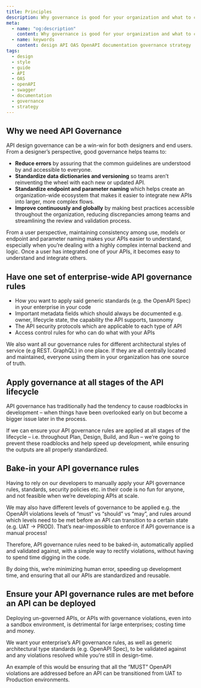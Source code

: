 ```yaml
---
title: Principles
description: Why governance is good for your organization and what to consider when creating your governance strategy
meta:
  - name: "og:description"
    content: Why governance is good for your organization and what to consider when creating your governance strategy
  - name: keywords
    content: design API OAS OpenAPI documentation governance strategy
tags:
  - design
  - style
  - guide
  - API
  - OAS
  - openAPI
  - swagger
  - documentation
  - governance
  - strategy
---
```


## Why we need API Governance

API design governance can be a win-win for both designers and end users.
From a designer’s perspective, good governance helps teams to:

- **Reduce errors** by assuring that the common guidelines are understood by and accessible to everyone.
- **Standardize data dictionaries and versioning** so teams aren’t reinventing the wheel with each new or updated API.
- **Standardize endpoint and parameter naming** which helps create an organization-wide ecosystem
that makes it easier to integrate new APIs into larger, more complex flows.
- **Improve continuously and globally** by making best practices accessible throughout the organization,
reducing discrepancies among teams and streamlining the review and validation process.

From a user perspective, maintaining consistency among use,
models or endpoint and parameter naming makes your APIs easier to understand,
especially when you’re dealing with a highly complex internal backend and logic.
Once a user has integrated one of your APIs, it becomes easy to understand and integrate others.

## Have one set of enterprise-wide API governance rules

- How you want to apply said generic standards (e.g. the OpenAPI Spec) in your enterprise in your code
- Important metadata fields which should always be documented
e.g. owner, lifecycle state, the capability the API supports, taxonomy
- The API security protocols which are applicable to each type of API
- Access control rules for who can do what with your APIs

We also want all our governance rules for different architectural styles of service (e.g REST. GraphQL) in one place.
If they are all centrally located and maintained, everyone using them in your organization has one source of truth.

## Apply governance at all stages of the API lifecycle

API governance has traditionally had the tendency to cause roadblocks in development
 – when things have been overlooked early on but become a bigger issue later in the process.

If we can ensure your API governance rules are applied at all stages of the lifecycle –
i.e. throughout Plan, Design, Build, and Run – we’re going to prevent these roadblocks and help speed up development,
while ensuring the outputs are all properly standardized.

## Bake-in your API governance rules

Having to rely on our developers to manually apply your API governance rules, standards, security policies etc.
in their code is no fun for anyone, and not feasible when we’re developing APIs at scale.

We may also have different levels of governance to be applied
e.g. the OpenAPI violations levels of “must” vs “should” vs “may”,
and rules around which levels need to be met before an API can transition to a certain state (e.g. UAT → PROD).
That’s near-impossible to enforce if API governance is a manual process!

Therefore, API governance rules need to be baked-in, automatically applied and validated against,
with a simple way to rectify violations, without having to spend time digging in the code.

By doing this, we’re minimizing human error, speeding up development time,
and ensuring that all our APIs are standardized and reusable.

## Ensure your API governance rules are met before an API can be deployed

Deploying un-governed APIs, or APIs with governance violations, even into a sandbox environment,
is detrimental for large enterprises; costing time and money.

We want your enterprise’s API governance rules, as well as generic architectural type standards (e.g. OpenAPI Spec),
to be validated against and any violations resolved while you’re still in design-time.

An example of this would be ensuring that all the “MUST” OpenAPI violations are addressed
before an API can be transitioned from UAT to Production environments.